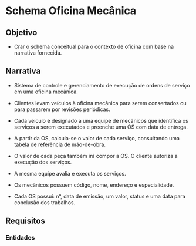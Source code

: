 # Schema Oficina Mecânica

## Objetivo

- Crar o schema conceitual para o contexto de oficina com base na narrativa fornecida.

## Narrativa

- Sistema de controle e gerenciamento de execução de ordens de serviço em uma oficina mecânica.

- Clientes levam veículos à oficina mecânica para serem consertados ou para passarem por revisões periódicas.

- Cada veículo é designado a uma equipe de mecânicos que identifica os serviços a serem executados e preenche uma OS com data de entrega.

- A partir da OS, calcula-se o valor de cada serviço, consultando uma tabela de referência de mão-de-obra.

- O valor de cada peça também irá compor a OS. O cliente autoriza a execução dos serviços.

- A mesma equipe avalia e executa os serviços.

- Os mecânicos possuem código, nome, endereço e especialidade.

- Cada OS possui: n°, data de emissão, um valor, status e uma data para conclusão dos trabalhos.

## Requisitos

### Entidades


